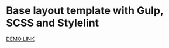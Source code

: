 # Base layout template with Gulp, SCSS and Stylelint
[DEMO LINK](https://mateusz-michalowski.github.io/MyBike-landing-page/)
